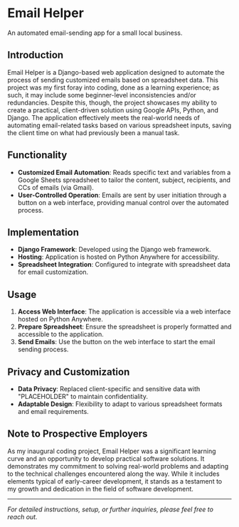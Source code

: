 # Email Helper
An automated email-sending app for a small local business.

## Introduction
Email Helper is a Django-based web application designed to automate the process of sending customized emails based on spreadsheet data. This project was my first foray into coding, done as a learning experience; as such, it may include some beginner-level inconsistencies and/or redundancies. Despite this, though, the project showcases my ability to create a practical, client-driven solution using Google APIs, Python, and Django. The application effectively meets the real-world needs of automating email-related tasks based on various spreadsheet inputs, saving the client time on what had previously been a manual task.

## Functionality
- **Customized Email Automation**: Reads specific text and variables from a Google Sheets spreadsheet to tailor the content, subject, recipients, and CCs of emails (via Gmail).
- **User-Controlled Operation**: Emails are sent by user initiation through a button on a web interface, providing manual control over the automated process.

## Implementation
- **Django Framework**: Developed using the Django web framework.
- **Hosting**: Application is hosted on Python Anywhere for accessibility.
- **Spreadsheet Integration**: Configured to integrate with spreadsheet data for email customization.

## Usage
1. **Access Web Interface**: The application is accessible via a web interface hosted on Python Anywhere.
2. **Prepare Spreadsheet**: Ensure the spreadsheet is properly formatted and accessible to the application.
3. **Send Emails**: Use the button on the web interface to start the email sending process.

## Privacy and Customization
- **Data Privacy**: Replaced client-specific and sensitive data with "PLACEHOLDER" to maintain confidentiality.
- **Adaptable Design**: Flexibility to adapt to various spreadsheet formats and email requirements.

## Note to Prospective Employers
As my inaugural coding project, Email Helper was a significant learning curve and an opportunity to develop practical software solutions. It demonstrates my commitment to solving real-world problems and adapting to the technical challenges encountered along the way. While it includes elements typical of early-career development, it stands as a testament to my growth and dedication in the field of software development.

---

*For detailed instructions, setup, or further inquiries, please feel free to reach out.*

